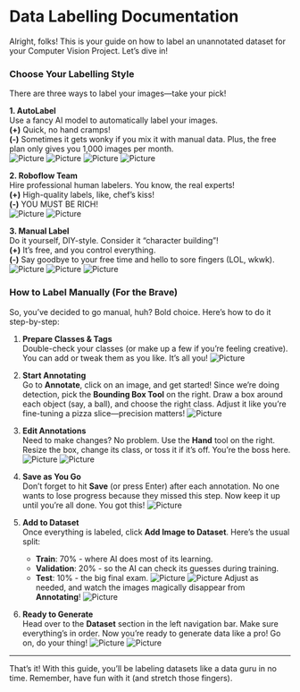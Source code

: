 # Data Labelling Documentation

Alright, folks! This is your guide on how to label an unannotated dataset for your Computer Vision Project. Let’s dive in!



### Choose Your Labelling Style

There are three ways to label your images—take your pick!

**1. AutoLabel**  
Use a fancy AI model to automatically label your images.  
**(+)** Quick, no hand cramps!  
**(-)** Sometimes it gets wonky if you mix it with manual data. Plus, the free plan only gives you 1,000 images per month.  
![Picture](Auto-1.png)
![Picture](Auto-2.png)
![Picture](Auto-3.png)
![Picture](Auto-4.png)


**2. Roboflow Team**  
Hire professional human labelers. You know, the real experts!  
**(+)** High-quality labels, like, chef’s kiss!  
**(-)** YOU MUST BE RICH!  
![Picture](Pro-1.png)
![Picture](Pro-2.png)


**3. Manual Label**  
Do it yourself, DIY-style. Consider it “character building”!  
**(+)** It’s free, and you control everything.  
**(-)** Say goodbye to your free time and hello to sore fingers (LOL, wkwk).  
![Picture](Man-1.png)
![Picture](Man-2.png)
![Picture](Man-3.png)




### How to Label Manually (For the Brave)

So, you’ve decided to go manual, huh? Bold choice. Here’s how to do it step-by-step:

1. **Prepare Classes & Tags**  
   Double-check your classes (or make up a few if you’re feeling creative). You can add or tweak them as you like. It’s all you!
   ![Picture](Class.png)

2. **Start Annotating**  
   Go to **Annotate**, click on an image, and get started! Since we’re doing detection, pick the **Bounding Box Tool** on the right. Draw a box around each object (say, a ball), and choose the right class. Adjust it like you’re fine-tuning a pizza slice—precision matters!
   ![Picture](Annotated.png)

3. **Edit Annotations**  
   Need to make changes? No problem. Use the **Hand** tool on the right. Resize the box, change its class, or toss it if it’s off. You’re the boss here.
   ![Picture](Edit-Object.png) ![Picture](Edit.png)

4. **Save as You Go**  
   Don’t forget to hit **Save** (or press Enter) after each annotation. No one wants to lose progress because they missed this step. Now keep it up until you’re all done. You got this!
   ![Picture](Finish.png)

5. **Add to Dataset**  
   Once everything is labeled, click **Add Image to Dataset**. Here’s the usual split:
   - **Train**: 70% - where AI does most of its learning.
   - **Validation**: 20% - so the AI can check its guesses during training.
   - **Test**: 10% - the big final exam.
   ![Picture](Add-Image.png) ![Picture](Separate.png)
   Adjust as needed, and watch the images magically disappear from **Annotating**!
    ![Picture](Gone.png)

6. **Ready to Generate**  
   Head over to the **Dataset** section in the left navigation bar. Make sure everything’s in order. Now you’re ready to generate data like a pro! Go on, do your thing!
   ![Picture](Dataset.png) ![Picture](Lets-Generate.png)

---

That’s it! With this guide, you’ll be labeling datasets like a data guru in no time. Remember, have fun with it (and stretch those fingers).
